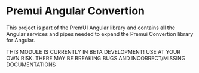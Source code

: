 # Premui Angular Convertion

This project is part of the PremUI Angular library and contains all the Angular services and pipes needed to expand the Premui Convertion library for Angular.  

THIS MODULE IS CURRENTLY IN BETA DEVELOPMENT! USE AT YOUR OWN RISK. THERE MAY BE BREAKING BUGS AND INCORRECT/MISSING DOCUMENTATIONS